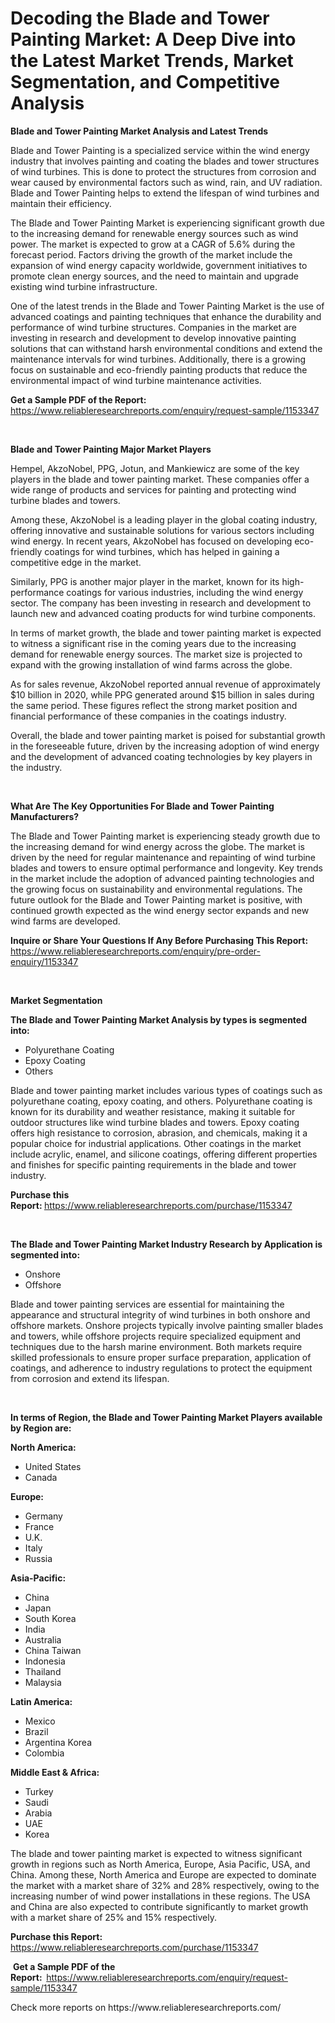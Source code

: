 <p><h1>Decoding the Blade and Tower Painting Market: A Deep Dive into the Latest Market Trends, Market Segmentation, and Competitive Analysis</h1></p><p><strong>Blade and Tower Painting Market Analysis and Latest Trends</strong></p>
<p><p>Blade and Tower Painting is a specialized service within the wind energy industry that involves painting and coating the blades and tower structures of wind turbines. This is done to protect the structures from corrosion and wear caused by environmental factors such as wind, rain, and UV radiation. Blade and Tower Painting helps to extend the lifespan of wind turbines and maintain their efficiency.</p><p>The Blade and Tower Painting Market is experiencing significant growth due to the increasing demand for renewable energy sources such as wind power. The market is expected to grow at a CAGR of 5.6% during the forecast period. Factors driving the growth of the market include the expansion of wind energy capacity worldwide, government initiatives to promote clean energy sources, and the need to maintain and upgrade existing wind turbine infrastructure.</p><p>One of the latest trends in the Blade and Tower Painting Market is the use of advanced coatings and painting techniques that enhance the durability and performance of wind turbine structures. Companies in the market are investing in research and development to develop innovative painting solutions that can withstand harsh environmental conditions and extend the maintenance intervals for wind turbines. Additionally, there is a growing focus on sustainable and eco-friendly painting products that reduce the environmental impact of wind turbine maintenance activities.</p></p>
<p><strong>Get a Sample PDF of the Report:&nbsp;</strong> <a href="https://www.reliableresearchreports.com/enquiry/request-sample/1153347">https://www.reliableresearchreports.com/enquiry/request-sample/1153347</a></p>
<p>&nbsp;</p>
<p><strong>Blade and Tower Painting Major Market Players</strong></p>
<p><p>Hempel, AkzoNobel, PPG, Jotun, and Mankiewicz are some of the key players in the blade and tower painting market. These companies offer a wide range of products and services for painting and protecting wind turbine blades and towers.</p><p>Among these, AkzoNobel is a leading player in the global coating industry, offering innovative and sustainable solutions for various sectors including wind energy. In recent years, AkzoNobel has focused on developing eco-friendly coatings for wind turbines, which has helped in gaining a competitive edge in the market.</p><p>Similarly, PPG is another major player in the market, known for its high-performance coatings for various industries, including the wind energy sector. The company has been investing in research and development to launch new and advanced coating products for wind turbine components.</p><p>In terms of market growth, the blade and tower painting market is expected to witness a significant rise in the coming years due to the increasing demand for renewable energy sources. The market size is projected to expand with the growing installation of wind farms across the globe.</p><p>As for sales revenue, AkzoNobel reported annual revenue of approximately $10 billion in 2020, while PPG generated around $15 billion in sales during the same period. These figures reflect the strong market position and financial performance of these companies in the coatings industry.</p><p>Overall, the blade and tower painting market is poised for substantial growth in the foreseeable future, driven by the increasing adoption of wind energy and the development of advanced coating technologies by key players in the industry.</p></p>
<p>&nbsp;</p>
<p><strong>What Are The Key Opportunities For Blade and Tower Painting Manufacturers?</strong></p>
<p><p>The Blade and Tower Painting market is experiencing steady growth due to the increasing demand for wind energy across the globe. The market is driven by the need for regular maintenance and repainting of wind turbine blades and towers to ensure optimal performance and longevity. Key trends in the market include the adoption of advanced painting technologies and the growing focus on sustainability and environmental regulations. The future outlook for the Blade and Tower Painting market is positive, with continued growth expected as the wind energy sector expands and new wind farms are developed.</p></p>
<p><strong>Inquire or Share Your Questions If Any Before Purchasing This Report:</strong> <a href="https://www.reliableresearchreports.com/enquiry/pre-order-enquiry/1153347">https://www.reliableresearchreports.com/enquiry/pre-order-enquiry/1153347</a></p>
<p>&nbsp;</p>
<p><strong>Market Segmentation</strong></p>
<p><strong>The Blade and Tower Painting Market Analysis by types is segmented into:</strong></p>
<p><ul><li>Polyurethane Coating</li><li>Epoxy Coating</li><li>Others</li></ul></p>
<p><p>Blade and tower painting market includes various types of coatings such as polyurethane coating, epoxy coating, and others. Polyurethane coating is known for its durability and weather resistance, making it suitable for outdoor structures like wind turbine blades and towers. Epoxy coating offers high resistance to corrosion, abrasion, and chemicals, making it a popular choice for industrial applications. Other coatings in the market include acrylic, enamel, and silicone coatings, offering different properties and finishes for specific painting requirements in the blade and tower industry.</p></p>
<p><strong>Purchase this Report:&nbsp;</strong><a href="https://www.reliableresearchreports.com/purchase/1153347">https://www.reliableresearchreports.com/purchase/1153347</a></p>
<p>&nbsp;</p>
<p><strong>The Blade and Tower Painting Market Industry Research by Application is segmented into:</strong></p>
<p><ul><li>Onshore</li><li>Offshore</li></ul></p>
<p><p>Blade and tower painting services are essential for maintaining the appearance and structural integrity of wind turbines in both onshore and offshore markets. Onshore projects typically involve painting smaller blades and towers, while offshore projects require specialized equipment and techniques due to the harsh marine environment. Both markets require skilled professionals to ensure proper surface preparation, application of coatings, and adherence to industry regulations to protect the equipment from corrosion and extend its lifespan.</p></p>
<p>&nbsp;</p>
<p><strong>In terms of Region, the Blade and Tower Painting Market Players available by Region are:</strong></p>
<p>
    <p> <strong> North America: </strong>
        <ul>
            <li>United States</li>
            <li>Canada</li>
        </ul>
        </p> 
    <p> <strong> Europe: </strong>
        <ul>
            <li>Germany</li>
            <li>France</li>
            <li>U.K.</li>
            <li>Italy</li>
            <li>Russia</li>
        </ul>
        </p> 
    <p> <strong> Asia-Pacific: </strong>
        <ul>
            <li>China</li>
            <li>Japan</li>
            <li>South Korea</li>
            <li>India</li>
            <li>Australia</li>
            <li>China Taiwan</li>
            <li>Indonesia</li>
            <li>Thailand</li>
            <li>Malaysia</li>
        </ul>
        </p> 
    <p> <strong> Latin America: </strong>
        <ul>
            <li>Mexico</li>
            <li>Brazil</li>
            <li>Argentina Korea</li>
            <li>Colombia</li>
        </ul>
        </p> 
    <p> <strong> Middle East & Africa: </strong>
        <ul>
            <li>Turkey</li>
            <li>Saudi</li>
            <li>Arabia</li>
            <li>UAE</li>
            <li>Korea</li>
        </ul>
    </p>
    </p>
<p><p>The blade and tower painting market is expected to witness significant growth in regions such as North America, Europe, Asia Pacific, USA, and China. Among these, North America and Europe are expected to dominate the market with a market share of 32% and 28% respectively, owing to the increasing number of wind power installations in these regions. The USA and China are also expected to contribute significantly to market growth with a market share of 25% and 15% respectively.</p></p>
<p><strong>Purchase this Report: </strong><a href="https://www.reliableresearchreports.com/purchase/1153347">https://www.reliableresearchreports.com/purchase/1153347</a></p>
<p>&nbsp;<strong>Get a Sample PDF of the Report:&nbsp;&nbsp;</strong><a href="https://www.reliableresearchreports.com/enquiry/request-sample/1153347">https://www.reliableresearchreports.com/enquiry/request-sample/1153347</a></p>
<p><strong></strong></p>
<p>Check more reports on https://www.reliableresearchreports.com/</p>